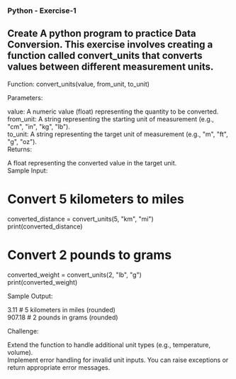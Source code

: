### Python - Exercise-1  

## Create A python program to practice Data Conversion. This exercise involves creating a function called convert_units that converts values between different measurement units.  

Function: convert_units(value, from_unit, to_unit)  

Parameters:  

value: A numeric value (float) representing the quantity to be converted.  
from_unit: A string representing the starting unit of measurement (e.g., "cm", "in", "kg", "lb").  
to_unit: A string representing the target unit of measurement (e.g., "m", "ft", "g", "oz").  
Returns:  

A float representing the converted value in the target unit.  
Sample Input:  

# Convert 5 kilometers to miles  
converted_distance = convert_units(5, "km", "mi")  
print(converted_distance)  

# Convert 2 pounds to grams  
converted_weight = convert_units(2, "lb", "g")  
print(converted_weight)  

Sample Output:  

3.11  # 5 kilometers in miles (rounded)  
907.18  # 2 pounds in grams (rounded)  

Challenge:  

Extend the function to handle additional unit types (e.g., temperature, volume).  
Implement error handling for invalid unit inputs. You can raise exceptions or return appropriate error messages.  
